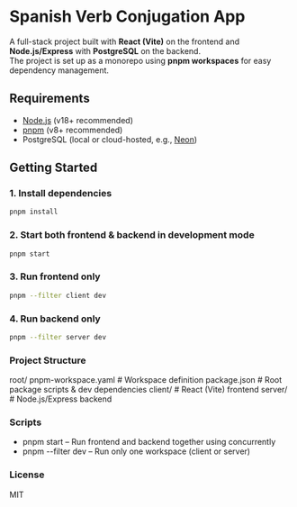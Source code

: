 # Spanish Verb Conjugation App

A full-stack project built with **React (Vite)** on the frontend and **Node.js/Express** with **PostgreSQL** on the backend.  
The project is set up as a monorepo using **pnpm workspaces** for easy dependency management.

## Requirements

- [Node.js](https://nodejs.org/) (v18+ recommended)
- [pnpm](https://pnpm.io/) (v8+ recommended)
- PostgreSQL (local or cloud-hosted, e.g., [Neon](https://neon.tech/))

## Getting Started

### 1. Install dependencies

```bash
pnpm install
```

### 2. Start both frontend & backend in development mode

```bash
pnpm start
```

### 3. Run frontend only

```bash
pnpm --filter client dev
```

### 4. Run backend only

```bash
pnpm --filter server dev
```

### Project Structure

root/
pnpm-workspace.yaml # Workspace definition
package.json # Root package scripts & dev dependencies
client/ # React (Vite) frontend
server/ # Node.js/Express backend

### Scripts

- pnpm start – Run frontend and backend together using concurrently
- pnpm --filter <workspace> dev – Run only one workspace (client or server)

### License

MIT

